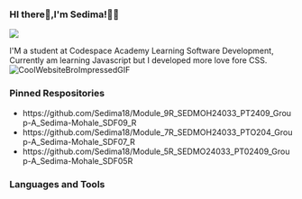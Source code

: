 ### HI there👋,I'm Sedima!👩‍💻
<img src=![IMG_20230605_142032](https://github.com/user-attachments/assets/ba8c7fcc-4427-449b-acbb-ab4987540f48)>


I'M a student at Codespace Academy Learning  Software Development,
Currently am learning Javascript but I developed more love fore CSS.
![CoolWebsiteBroImpressedGIF](https://github.com/user-attachments/assets/50daeb60-1274-4b1e-ae9c-0b6bf6a2c3a3)

### Pinned Respositories
<ul>
<li>https://github.com/Sedima18/Module_9R_SEDMOH24033_PT2409_Group-A_Sedima-Mohale_SDF09_R</li>
<li>https://github.com/Sedima18/Module_7R_SEDMOH24033_PTO204_Group-A_Sedima-Mohale_SDF07_R</li>
<li>https://github.com/Sedima18/Module_5R_SEDMO24033_PT02409_Group-A_Sedima-Mohale_SDF05R</li>
</ul>

### Languages and Tools
<i class="fa-brands fa-html5"></i>
<i class="fa-brands fa-css"></i>
<i class="fa-brands fa-js"></i>



